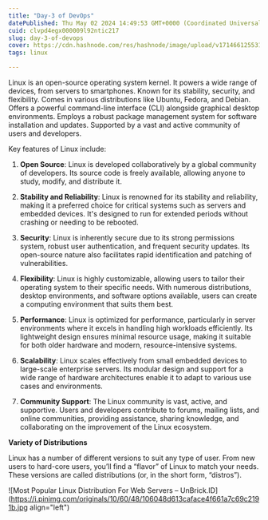 ```yaml
---
title: "Day-3 of DevOps"
datePublished: Thu May 02 2024 14:49:53 GMT+0000 (Coordinated Universal Time)
cuid: clvpd4egx000009l92ntic217
slug: day-3-of-devops
cover: https://cdn.hashnode.com/res/hashnode/image/upload/v1714661255310/6cb08c40-60c1-49a4-8f28-d22981cec35b.jpeg
tags: linux

---
```


Linux is an open-source operating system kernel. It powers a wide range of devices, from servers to smartphones. Known for its stability, security, and flexibility. Comes in various distributions like Ubuntu, Fedora, and Debian. Offers a powerful command-line interface (CLI) alongside graphical desktop environments. Employs a robust package management system for software installation and updates. Supported by a vast and active community of users and developers.

Key features of Linux include:

1. **Open Source**: Linux is developed collaboratively by a global community of developers. Its source code is freely available, allowing anyone to study, modify, and distribute it.
    
2. **Stability and Reliability**: Linux is renowned for its stability and reliability, making it a preferred choice for critical systems such as servers and embedded devices. It's designed to run for extended periods without crashing or needing to be rebooted.
    
3. **Security**: Linux is inherently secure due to its strong permissions system, robust user authentication, and frequent security updates. Its open-source nature also facilitates rapid identification and patching of vulnerabilities.
    
4. **Flexibility**: Linux is highly customizable, allowing users to tailor their operating system to their specific needs. With numerous distributions, desktop environments, and software options available, users can create a computing environment that suits them best.
    
5. **Performance**: Linux is optimized for performance, particularly in server environments where it excels in handling high workloads efficiently. Its lightweight design ensures minimal resource usage, making it suitable for both older hardware and modern, resource-intensive systems.
    
6. **Scalability**: Linux scales effectively from small embedded devices to large-scale enterprise servers. Its modular design and support for a wide range of hardware architectures enable it to adapt to various use cases and environments.
    
7. **Community Support**: The Linux community is vast, active, and supportive. Users and developers contribute to forums, mailing lists, and online communities, providing assistance, sharing knowledge, and collaborating on the improvement of the Linux ecosystem.  
    

**Variety of Distributions**

Linux has a number of different versions to suit any type of user. From new users to hard-core users, you’ll find a “flavor” of Linux to match your needs. These versions are called distributions (or, in the short form, “distros”).

![Most Popular Linux Distribution For Web Servers – UnBrick.ID](https://i.pinimg.com/originals/10/60/48/106048d613caface4f661a7c69c2191b.jpg align="left")